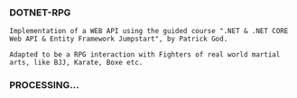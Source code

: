 ### DOTNET-RPG

    Implementation of a WEB API using the guided course ".NET & .NET CORE Web API & Entity Framework Jumpstart", by Patrick God.
    
    Adapted to be a RPG interaction with Fighters of real world martial arts, like BJJ, Karate, Boxe etc.


 ### PROCESSING...
